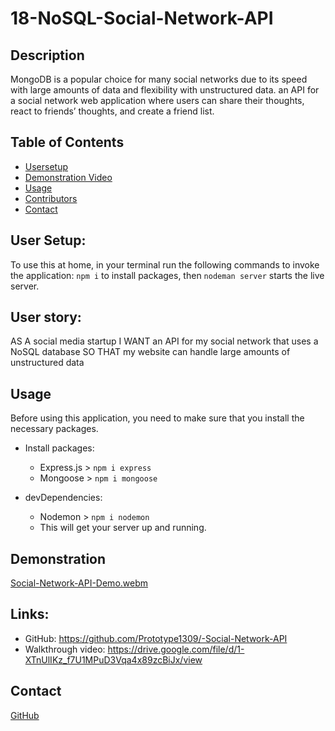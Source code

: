 # 18-NoSQL-Social-Network-API

## Description

MongoDB is a popular choice for many social networks due to its speed with large amounts of data and flexibility with unstructured data. an API for a social network web application where users can share their thoughts, react to friends’ thoughts, and create a friend list.

## Table of Contents
- [Usersetup](#User-setup)
- [Demonstration Video](#Demonstration)
- [Usage](#usage)
- [Contributors](#contributors)
- [Contact](#contact)


## User Setup:

To use this at home, in your terminal run the following commands to invoke the application: `npm i` to install packages, then `nodeman server` starts the live server.

## User story:

AS A social media startup
I WANT an API for my social network that uses a NoSQL database
SO THAT my website can handle large amounts of unstructured data

## Usage

Before using this application, you need to make sure that you install the necessary packages.
<br>
- Install packages:

    - Express.js > `npm i express`
    - Mongoose > `npm i mongoose`

- devDependencies:

	- Nodemon > `npm i nodemon`
	- This will get your server up and running.

## Demonstration

[Social-Network-API-Demo.webm](https://drive.google.com/file/d/1-XTnUlIKz_f7U1MPuD3Vqa4x89zcBiJx/view)

## Links:

- GitHub: https://github.com/Prototype1309/-Social-Network-API
- Walkthrough video: https://drive.google.com/file/d/1-XTnUlIKz_f7U1MPuD3Vqa4x89zcBiJx/view


## Contact

[GitHub](https://github.com/Prototype1309)
